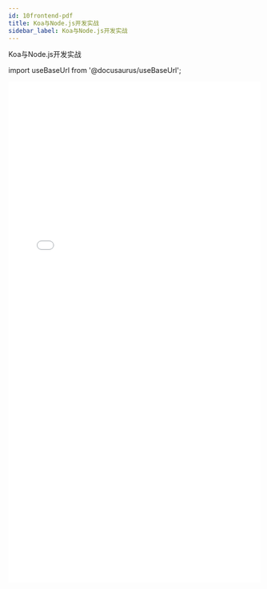 ```yaml
---
id: 10frontend-pdf
title: Koa与Node.js开发实战
sidebar_label: Koa与Node.js开发实战
---
```


Koa与Node.js开发实战

import useBaseUrl from '@docusaurus/useBaseUrl';


<iframe  src={useBaseUrl('pdf/2022-2-17-nodeKoa/Koa与Node.js开发实战（完整版）.pdf')} width="100%" frameBorder="0" height="1000px;"></iframe>

